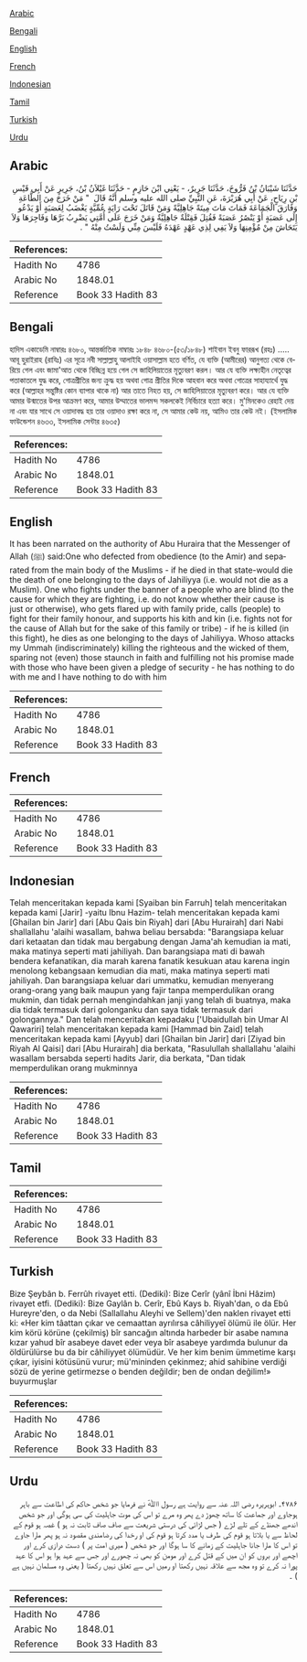 [Arabic](#arabic)

[Bengali](#bengali)

[English](#english)

[French](#french)

[Indonesian](#indonesian)

[Tamil](#tamil)

[Turkish](#turkish)

[Urdu](#urdu)

## Arabic


<div dir="rtl" lang="ar" style={{fontSize:'larger',backgroundColor:'#f8f9fa',padding:20}}>
حَدَّثَنَا شَيْبَانُ بْنُ فَرُّوخَ، حَدَّثَنَا جَرِيرٌ، - يَعْنِي ابْنَ حَازِمٍ - حَدَّثَنَا غَيْلاَنُ بْنُ، جَرِيرٍ عَنْ أَبِي قَيْسِ بْنِ رِيَاحٍ، عَنْ أَبِي هُرَيْرَةَ، عَنِ النَّبِيِّ صلى الله عليه وسلم أَنَّهُ قَالَ ‏ "‏ مَنْ خَرَجَ مِنَ الطَّاعَةِ وَفَارَقَ الْجَمَاعَةَ فَمَاتَ مَاتَ مِيتَةً جَاهِلِيَّةً وَمَنْ قَاتَلَ تَحْتَ رَايَةٍ عُمِّيَّةٍ يَغْضَبُ لِعَصَبَةٍ أَوْ يَدْعُو إِلَى عَصَبَةٍ أَوْ يَنْصُرُ عَصَبَةً فَقُتِلَ فَقِتْلَةٌ جَاهِلِيَّةٌ وَمَنْ خَرَجَ عَلَى أُمَّتِي يَضْرِبُ بَرَّهَا وَفَاجِرَهَا وَلاَ يَتَحَاشَ مِنْ مُؤْمِنِهَا وَلاَ يَفِي لِذِي عَهْدٍ عَهْدَهُ فَلَيْسَ مِنِّي وَلَسْتُ مِنْهُ ‏"‏ ‏.‏
</div>
<div style={{backgroundColor:'#f8f9fa',padding:20, marginBottom: 10}}><table> <thead> <tr> <th>References:</th> <th></th> </tr> </thead> <tbody><tr><td>Hadith No</td><td>4786</td></tr><tr><td>Arabic No</td><td>1848.01</td></tr><tr><td>Reference</td><td>Book 33 Hadith 83</td></tr></tbody></table></div>

## Bengali


<div dir="ltr" lang="bn" style={{fontSize:'larger',backgroundColor:'#f8f9fa',padding:20}}>
হাদিস একাডেমি নাম্বারঃ ৪৬৮০, আন্তর্জাতিক নাম্বারঃ ১৮৪৮ ৪৬৮০-(৫৩/১৮৪৮) শাইবান ইবনু ফাররূখ (রহঃ) ..... আবূ হুরাইরাহ (রাযিঃ) এর সূত্রে নবী সাল্লাল্লাহু আলাইহি ওয়াসাল্লাম হতে বর্ণিত, যে ব্যক্তি (আমীরের) আনুগত্য থেকে বেরিয়ে গেল এবং জামা'আত থেকে বিচ্ছিন্ন হয়ে গেল সে জাহিলিয়াতের মৃত্যুবরণ করল। আর যে ব্যক্তি লক্ষ্যহীন নেতৃত্বের পতাকাতলে যুদ্ধ করে, গোত্ৰপ্রীতির জন্য ক্রুদ্ধ হয় অথবা গোত্র প্রীতির দিকে আহবান করে অথবা গোত্রের সাহায্যার্থে যুদ্ধ করে (আল্লাহর সন্তুষ্টির কোন ব্যাপার থাকে না) আর তাতে নিহত হয়, সে জাহিলিয়াতের মৃত্যুবরণ করে। আর যে ব্যক্তি আমার উন্মাতের উপর আক্রমণ করে, আমার উম্মাতের ভালমন্দ সকলকেই নির্বিচারে হত্যা করে। মু'মিনকেও রেহাই দেয় না এবং যার সাথে সে ওয়াদাবদ্ধ হয় তার ওয়াদাও রক্ষা করে না, সে আমার কেউ নয়, আমিও তার কেউ নই। (ইসলামিক ফাউন্ডেশন ৪৬৩৩, ইসলামিক সেন্টার ৪৬৩৫)
</div>
<div style={{backgroundColor:'#f8f9fa',padding:20, marginBottom: 10}}><table> <thead> <tr> <th>References:</th> <th></th> </tr> </thead> <tbody><tr><td>Hadith No</td><td>4786</td></tr><tr><td>Arabic No</td><td>1848.01</td></tr><tr><td>Reference</td><td>Book 33 Hadith 83</td></tr></tbody></table></div>

## English


<div dir="ltr" lang="en" style={{fontSize:'larger',backgroundColor:'#f8f9fa',padding:20}}>
It has been narrated on the authority of Abu Huraira that the Messenger of Allah (ﷺ) said:One who defected from obedience (to the Amir) and separated from the main body of the Muslims - if he died in that state-would die the death of one belonging to the days of Jahiliyya (i.e. would not die as a Muslim). One who fights under the banner of a people who are blind (to the cause for which they are fighting, i.e. do not know whether their cause is just or otherwise), who gets flared up with family pride, calls (people) to fight for their family honour, and supports his kith and kin (i.e. fights not for the cause of Allah but for the sake of this family or tribe) - if he is killed (in this fight), he dies as one belonging to the days of Jahiliyya. Whoso attacks my Ummah (indiscriminately) killing the righteous and the wicked of them, sparing not (even) those staunch in faith and fulfilling not his promise made with those who have been given a pledge of security - he has nothing to do with me and I have nothing to do with him
</div>
<div style={{backgroundColor:'#f8f9fa',padding:20, marginBottom: 10}}><table> <thead> <tr> <th>References:</th> <th></th> </tr> </thead> <tbody><tr><td>Hadith No</td><td>4786</td></tr><tr><td>Arabic No</td><td>1848.01</td></tr><tr><td>Reference</td><td>Book 33 Hadith 83</td></tr></tbody></table></div>

## French


<div dir="ltr" lang="fr" style={{fontSize:'larger',backgroundColor:'#f8f9fa',padding:20}}>

</div>
<div style={{backgroundColor:'#f8f9fa',padding:20, marginBottom: 10}}><table> <thead> <tr> <th>References:</th> <th></th> </tr> </thead> <tbody><tr><td>Hadith No</td><td>4786</td></tr><tr><td>Arabic No</td><td>1848.01</td></tr><tr><td>Reference</td><td>Book 33 Hadith 83</td></tr></tbody></table></div>

## Indonesian


<div dir="ltr" lang="id" style={{fontSize:'larger',backgroundColor:'#f8f9fa',padding:20}}>
Telah menceritakan kepada kami [Syaiban bin Farruh] telah menceritakan kepada kami [Jarir] -yaitu Ibnu Hazim- telah menceritakan kepada kami [Ghailan bin Jarir] dari [Abu Qais bin Riyah] dari [Abu Hurairah] dari Nabi shallallahu 'alaihi wasallam, bahwa beliau bersabda: "Barangsiapa keluar dari ketaatan dan tidak mau bergabung dengan Jama'ah kemudian ia mati, maka matinya seperti mati jahiliyah. Dan barangsiapa mati di bawah bendera kefanatikan, dia marah karena fanatik kesukuan atau karena ingin menolong kebangsaan kemudian dia mati, maka matinya seperti mati jahiliyah. Dan barangsiapa keluar dari ummatku, kemudian menyerang orang-orang yang baik maupun yang fajir tanpa memperdulikan orang mukmin, dan tidak pernah mengindahkan janji yang telah di buatnya, maka dia tidak termasuk dari golonganku dan saya tidak termasuk dari golongannya." Dan telah menceritakan kepadaku ['Ubaidullah bin Umar Al Qawariri] telah menceritakan kepada kami [Hammad bin Zaid] telah menceritakan kepada kami [Ayyub] dari [Ghailan bin Jarir] dari [Ziyad bin Riyah Al Qaisi] dari [Abu Hurairah] dia berkata, "Rasulullah shallallahu 'alaihi wasallam bersabda seperti hadits Jarir, dia berkata, "Dan tidak memperdulikan orang mukminnya
</div>
<div style={{backgroundColor:'#f8f9fa',padding:20, marginBottom: 10}}><table> <thead> <tr> <th>References:</th> <th></th> </tr> </thead> <tbody><tr><td>Hadith No</td><td>4786</td></tr><tr><td>Arabic No</td><td>1848.01</td></tr><tr><td>Reference</td><td>Book 33 Hadith 83</td></tr></tbody></table></div>

## Tamil


<div dir="ltr" lang="ta" style={{fontSize:'larger',backgroundColor:'#f8f9fa',padding:20}}>

</div>
<div style={{backgroundColor:'#f8f9fa',padding:20, marginBottom: 10}}><table> <thead> <tr> <th>References:</th> <th></th> </tr> </thead> <tbody><tr><td>Hadith No</td><td>4786</td></tr><tr><td>Arabic No</td><td>1848.01</td></tr><tr><td>Reference</td><td>Book 33 Hadith 83</td></tr></tbody></table></div>

## Turkish


<div dir="ltr" lang="tr" style={{fontSize:'larger',backgroundColor:'#f8f9fa',padding:20}}>
Bize Şeybân b. Ferrûh rivayet etti. (Dediki): Bize Cerîr (yânî İbni Hâzim) rivayet etfi. (Dediki): Bize Gaylân b. Cerîr, Ebû Kays b. Riyah'dan, o da Ebû Hureyre'den, o da Nebi (Sallallahu Aleyhi ve Sellem)'den naklen rivayet etti ki: «Her kim tâattan çıkar ve cemaattan ayrılırsa câhiliyyeî ölümü ile ölür. Her kim körü körüne (çekilmiş) bîr sancağın altında harbeder bir asabe namına kızar yahud bîr asabeye davet eder veya bîr asabeye yardımda bulunur da öldürülürse bu da bir câhiliyyet ölümüdür. Ve her kim benim ümmetime karşı çıkar, iyisini kötüsünü vurur; mü'mininden çekinmez; ahid sahibine verdiği sözü de yerine getirmezse o benden değildir; ben de ondan değilim!» buyurmuşlar
</div>
<div style={{backgroundColor:'#f8f9fa',padding:20, marginBottom: 10}}><table> <thead> <tr> <th>References:</th> <th></th> </tr> </thead> <tbody><tr><td>Hadith No</td><td>4786</td></tr><tr><td>Arabic No</td><td>1848.01</td></tr><tr><td>Reference</td><td>Book 33 Hadith 83</td></tr></tbody></table></div>

## Urdu


<div dir="rtl" lang="ur" style={{fontSize:'larger',backgroundColor:'#f8f9fa',padding:20}}>
۴۷۸۶۔ ابوہریرہ رضی ‌اللہ ‌عنہ سے روایت ہے رسول اﷲؐ نے فرمایا جو شخص حاکم کی اطاعت سے باہر ہوجاوے اور جماعت کا ساتھ چھوڑ دے پھر وہ مرے تو اس کی موت جاہلیت کی سی ہوگی اور جو شخص اندھے جھنڈے کے تلے لڑے ( جس لڑائی کی درستی شریعت سے صاف صاف ثابت نہ ہو ) غصہ ہو قوم کے لحاظ سے یا بلاتا ہو قوم کی طرف یا مدد کرتا ہو قوم کی او رخدا کی رضامندی مقصود نہ ہو پھر مارا جاوے تو اس کا مارا جانا جاہلیت کے زمانے کا سا ہوگا اور جو شخص ( میری امت پر ) دست درازی کرے اور اچھے اور بروں کو ان میں کے قتل کرے اور مومن کو بھی نہ چھورے اور جس سے عہد ہوا ہو اس کا عہد پورا نہ کرے تو وہ مجھ سے علاقہ نہیں رکھتا او رمیں اس سے تعلق نہیں رکھتا ( یعنی وہ مسلمان نہیں ہے ) ۔
</div>
<div style={{backgroundColor:'#f8f9fa',padding:20, marginBottom: 10}}><table> <thead> <tr> <th>References:</th> <th></th> </tr> </thead> <tbody><tr><td>Hadith No</td><td>4786</td></tr><tr><td>Arabic No</td><td>1848.01</td></tr><tr><td>Reference</td><td>Book 33 Hadith 83</td></tr></tbody></table></div>